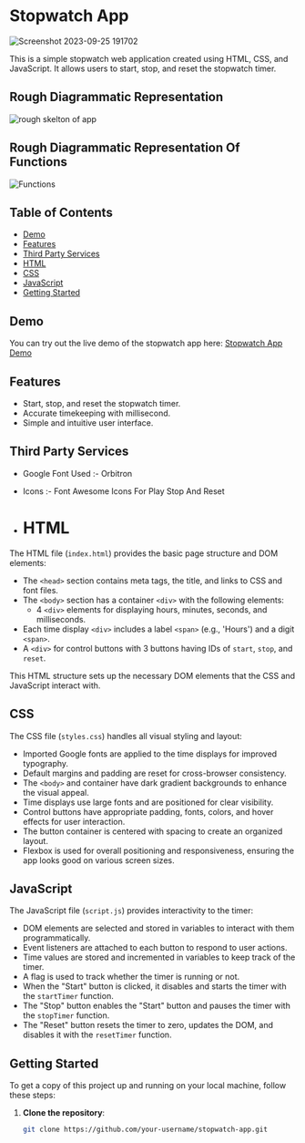 # Stopwatch App

![Screenshot 2023-09-25 191702](https://github.com/ameya-6964/Coding-Ninja-Frontend-Skill-Test-1/assets/104457295/87b16479-dfb2-4b1a-b483-82b85773efe0)

This is a simple stopwatch web application created using HTML, CSS, and JavaScript. It allows users to start, stop, and reset the stopwatch timer.

## Rough Diagrammatic Representation

![rough skelton of app](https://github.com/ameya-6964/Coding-Ninja-Frontend-Skill-Test-1/assets/104457295/6419ecc8-1fde-42fe-938a-ea58a84f9797)

## Rough Diagrammatic Representation Of Functions

![Functions](https://github.com/ameya-6964/Coding-Ninja-Frontend-Skill-Test-1/assets/104457295/cd189b29-9f4d-4608-bc16-8d16b6b26374)




## Table of Contents

- [Demo](#demo)
- [Features](#features)
- [Third Party Services](#third-party-services)
- [HTML](#html)
- [CSS](#css)
- [JavaScript](#javascript)
- [Getting Started](#getting-started)

## Demo

You can try out the live demo of the stopwatch app here: [Stopwatch App Demo](https://ameya-belvalkar-frontend-skill-test-1.netlify.app/)

## Features

- Start, stop, and reset the stopwatch timer.
- Accurate timekeeping with millisecond.
- Simple and intuitive user interface.

## Third Party Services

- Google Font Used :- Orbitron 
- Icons :- Font Awesome Icons For Play Stop And Reset

- # HTML

The HTML file (`index.html`) provides the basic page structure and DOM elements:

- The `<head>` section contains meta tags, the title, and links to CSS and font files.
- The `<body>` section has a container `<div>` with the following elements:
  - 4 `<div>` elements for displaying hours, minutes, seconds, and milliseconds.
- Each time display `<div>` includes a label `<span>` (e.g., 'Hours') and a digit `<span>`.
- A `<div>` for control buttons with 3 buttons having IDs of `start`, `stop`, and `reset`.

This HTML structure sets up the necessary DOM elements that the CSS and JavaScript interact with.

## CSS

The CSS file (`styles.css`) handles all visual styling and layout:

- Imported Google fonts are applied to the time displays for improved typography.
- Default margins and padding are reset for cross-browser consistency.
- The `<body>` and container have dark gradient backgrounds to enhance the visual appeal.
- Time displays use large fonts and are positioned for clear visibility.
- Control buttons have appropriate padding, fonts, colors, and hover effects for user interaction.
- The button container is centered with spacing to create an organized layout.
- Flexbox is used for overall positioning and responsiveness, ensuring the app looks good on various screen sizes.

## JavaScript

The JavaScript file (`script.js`) provides interactivity to the timer:

- DOM elements are selected and stored in variables to interact with them programmatically.
- Event listeners are attached to each button to respond to user actions.
- Time values are stored and incremented in variables to keep track of the timer.
- A flag is used to track whether the timer is running or not.
- When the "Start" button is clicked, it disables and starts the timer with the `startTimer` function.
- The "Stop" button enables the "Start" button and pauses the timer with the `stopTimer` function.
- The "Reset" button resets the timer to zero, updates the DOM, and disables it with the `resetTimer` function.


## Getting Started

To get a copy of this project up and running on your local machine, follow these steps:

1. **Clone the repository**:

   ```bash
   git clone https://github.com/your-username/stopwatch-app.git
